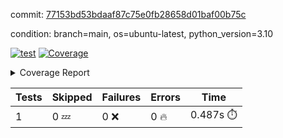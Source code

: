 commit: [77153bd53bdaaf87c75e0fb28658d01baf00b75c](https://github.com/rcmdnk/python-template/tree/77153bd53bdaaf87c75e0fb28658d01baf00b75c)

condition: branch=main, os=ubuntu-latest, python_version=3.10

[![test](https://github.com/rcmdnk/python-template/actions/workflows/test.yml/badge.svg)](https://github.com/rcmdnk/python-template/actions/runs/4846527669)
<a href="https://github.com/rcmdnk/python-template/blob/77153bd53bdaaf87c75e0fb28658d01baf00b75c/README.md"><img alt="Coverage" src="https://img.shields.io/badge/Coverage-100%25-brightgreen.svg" /></a><details><summary>Coverage Report </summary><table><tr><th>File</th><th>Stmts</th><th>Miss</th><th>Cover</th></tr><tbody><tr><td><b>TOTAL</b></td><td><b>1</b></td><td><b>0</b></td><td><b>100%</b></td></tr></tbody></table></details>

| Tests | Skipped | Failures | Errors | Time |
| ----- | ------- | -------- | -------- | ------------------ |
| 1 | 0 :zzz: | 0 :x: | 0 :fire: | 0.487s :stopwatch: |

